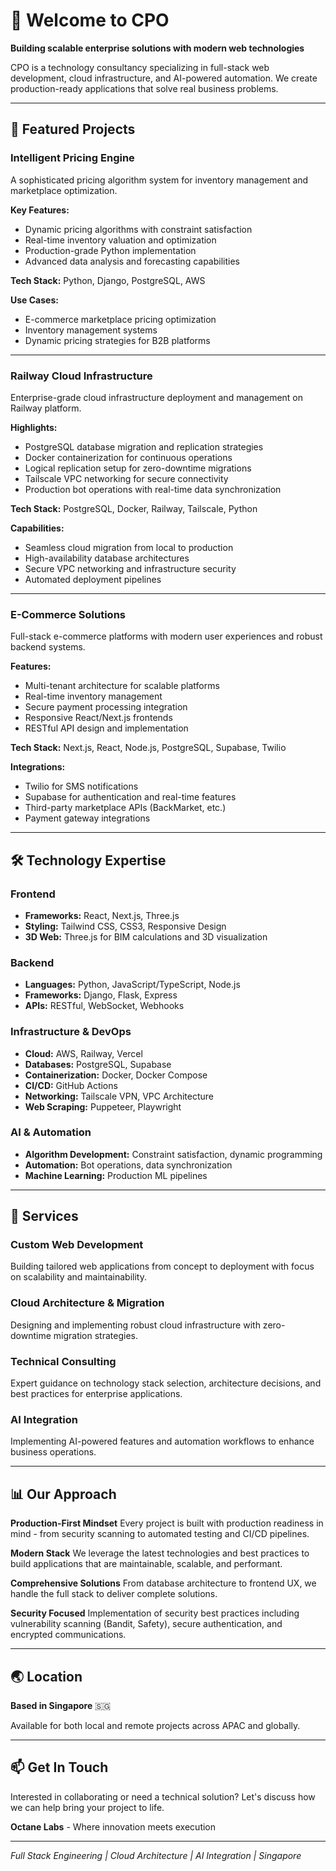 # 👋 Welcome to CPO

**Building scalable enterprise solutions with modern web technologies**

CPO is a technology consultancy specializing in full-stack web development, cloud infrastructure, and AI-powered automation. We create production-ready applications that solve real business problems.

---

## 🚀 Featured Projects

### Intelligent Pricing Engine
A sophisticated pricing algorithm system for inventory management and marketplace optimization.

**Key Features:**
- Dynamic pricing algorithms with constraint satisfaction
- Real-time inventory valuation and optimization
- Production-grade Python implementation
- Advanced data analysis and forecasting capabilities

**Tech Stack:** Python, Django, PostgreSQL, AWS

**Use Cases:**
- E-commerce marketplace pricing optimization
- Inventory management systems
- Dynamic pricing strategies for B2B platforms

---

### Railway Cloud Infrastructure
Enterprise-grade cloud infrastructure deployment and management on Railway platform.

**Highlights:**
- PostgreSQL database migration and replication strategies
- Docker containerization for continuous operations
- Logical replication setup for zero-downtime migrations
- Tailscale VPC networking for secure connectivity
- Production bot operations with real-time data synchronization

**Tech Stack:** PostgreSQL, Docker, Railway, Tailscale, Python

**Capabilities:**
- Seamless cloud migration from local to production
- High-availability database architectures
- Secure VPC networking and infrastructure security
- Automated deployment pipelines

---

### E-Commerce Solutions
Full-stack e-commerce platforms with modern user experiences and robust backend systems.

**Features:**
- Multi-tenant architecture for scalable platforms
- Real-time inventory management
- Secure payment processing integration
- Responsive React/Next.js frontends
- RESTful API design and implementation

**Tech Stack:** Next.js, React, Node.js, PostgreSQL, Supabase, Twilio

**Integrations:**
- Twilio for SMS notifications
- Supabase for authentication and real-time features
- Third-party marketplace APIs (BackMarket, etc.)
- Payment gateway integrations

---

## 🛠️ Technology Expertise

### Frontend
- **Frameworks:** React, Next.js, Three.js
- **Styling:** Tailwind CSS, CSS3, Responsive Design
- **3D Web:** Three.js for BIM calculations and 3D visualization

### Backend
- **Languages:** Python, JavaScript/TypeScript, Node.js
- **Frameworks:** Django, Flask, Express
- **APIs:** RESTful, WebSocket, Webhooks

### Infrastructure & DevOps
- **Cloud:** AWS, Railway, Vercel
- **Databases:** PostgreSQL, Supabase
- **Containerization:** Docker, Docker Compose
- **CI/CD:** GitHub Actions
- **Networking:** Tailscale VPN, VPC Architecture
- **Web Scraping:** Puppeteer, Playwright

### AI & Automation
- **Algorithm Development:** Constraint satisfaction, dynamic programming
- **Automation:** Bot operations, data synchronization
- **Machine Learning:** Production ML pipelines

---

## 💼 Services

### Custom Web Development
Building tailored web applications from concept to deployment with focus on scalability and maintainability.

### Cloud Architecture & Migration
Designing and implementing robust cloud infrastructure with zero-downtime migration strategies.

### Technical Consulting
Expert guidance on technology stack selection, architecture decisions, and best practices for enterprise applications.

### AI Integration
Implementing AI-powered features and automation workflows to enhance business operations.

---

## 📊 Our Approach

**Production-First Mindset**
Every project is built with production readiness in mind - from security scanning to automated testing and CI/CD pipelines.

**Modern Stack**
We leverage the latest technologies and best practices to build applications that are maintainable, scalable, and performant.

**Comprehensive Solutions**
From database architecture to frontend UX, we handle the full stack to deliver complete solutions.

**Security Focused**
Implementation of security best practices including vulnerability scanning (Bandit, Safety), secure authentication, and encrypted communications.

---

## 🌏 Location

**Based in Singapore** 🇸🇬

Available for both local and remote projects across APAC and globally.

---

## 📫 Get In Touch

Interested in collaborating or need a technical solution? Let's discuss how we can help bring your project to life.

**Octane Labs** - Where innovation meets execution

---

*Full Stack Engineering | Cloud Architecture | AI Integration | Singapore*
